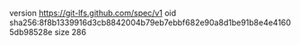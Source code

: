 version https://git-lfs.github.com/spec/v1
oid sha256:8f8b1339916d3cb8842004b79eb7ebbf682e90a8d1be91b8e4e41605db98528e
size 286
